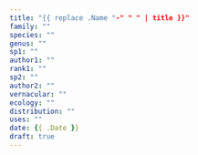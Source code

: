 ```yaml
---
title: "{{ replace .Name "-" " " | title }}"
family: ""
species: ""
genus: ""
sp1: ""
author1: ""
rank1: ""
sp2: ""
author2: ""
vernacular: ""
ecology: ""
distribution: ""
uses: ""
date: {{ .Date }}
draft: true
---
```


